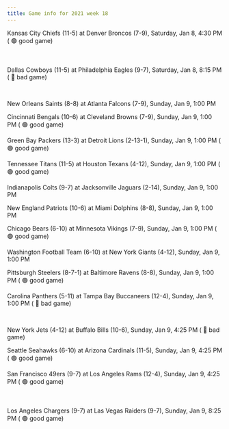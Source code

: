 ```yaml
---
title: Game info for 2021 week 18
---
```

Kansas City Chiefs (11-5) at Denver Broncos (7-9), Saturday, Jan 8, 4:30 PM (	:green_circle: good game)


<br/>

Dallas Cowboys (11-5) at Philadelphia Eagles (9-7), Saturday, Jan 8, 8:15 PM (	:red_circle: bad game)


<br/>

New Orleans Saints (8-8) at Atlanta Falcons (7-9), Sunday, Jan 9, 1:00 PM

Cincinnati Bengals (10-6) at Cleveland Browns (7-9), Sunday, Jan 9, 1:00 PM (	:green_circle: good game)

Green Bay Packers (13-3) at Detroit Lions (2-13-1), Sunday, Jan 9, 1:00 PM (	:green_circle: good game)

Tennessee Titans (11-5) at Houston Texans (4-12), Sunday, Jan 9, 1:00 PM (	:green_circle: good game)

Indianapolis Colts (9-7) at Jacksonville Jaguars (2-14), Sunday, Jan 9, 1:00 PM

New England Patriots (10-6) at Miami Dolphins (8-8), Sunday, Jan 9, 1:00 PM

Chicago Bears (6-10) at Minnesota Vikings (7-9), Sunday, Jan 9, 1:00 PM (	:green_circle: good game)

Washington Football Team (6-10) at New York Giants (4-12), Sunday, Jan 9, 1:00 PM

Pittsburgh Steelers (8-7-1) at Baltimore Ravens (8-8), Sunday, Jan 9, 1:00 PM (	:green_circle: good game)

Carolina Panthers (5-11) at Tampa Bay Buccaneers (12-4), Sunday, Jan 9, 1:00 PM (	:red_circle: bad game)


<br/>

New York Jets (4-12) at Buffalo Bills (10-6), Sunday, Jan 9, 4:25 PM (	:red_circle: bad game)

Seattle Seahawks (6-10) at Arizona Cardinals (11-5), Sunday, Jan 9, 4:25 PM (	:green_circle: good game)

San Francisco 49ers (9-7) at Los Angeles Rams (12-4), Sunday, Jan 9, 4:25 PM (	:green_circle: good game)


<br/>

Los Angeles Chargers (9-7) at Las Vegas Raiders (9-7), Sunday, Jan 9, 8:25 PM (	:green_circle: good game)

